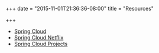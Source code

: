 +++
date = "2015-11-01T21:36:36-08:00"
title = "Resources"

+++

* [Spring Cloud](https://http://projects.spring.io/spring-cloud/)
* [Spring Cloud Netflix](http://cloud.spring.io/spring-cloud-netflix/)
* [Spring Cloud Projects](http://projects.spring.io/spring-cloud/spring-cloud.html)
